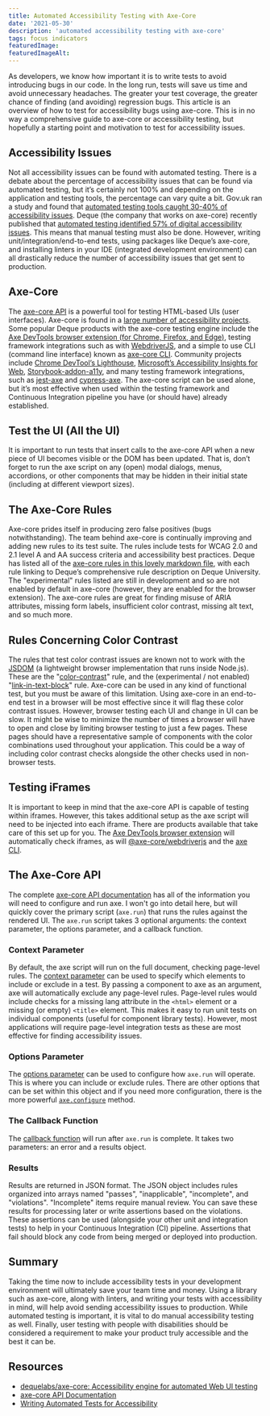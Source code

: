 ```yaml
---
title: Automated Accessibility Testing with Axe-Core
date: '2021-05-30'
description: 'automated accessibility testing with axe-core'
tags: focus indicators
featuredImage: 
featuredImageAlt: 
---
```


As developers, we know how important it is to write tests to avoid introducing bugs in our code.  In the long run, tests will save us time and avoid unnecessary headaches.  The greater your test coverage, the greater chance of finding (and avoiding) regression bugs.  This article is an overview of how to test for accessibility bugs using axe-core.  This is in no way a comprehensive guide to axe-core or accessibility testing, but hopefully a starting point and motivation to test for accessibility issues.

## Accessibility Issues

Not all accessibility issues can be found with automated testing.  There is a debate about the percentage of accessibility issues that can be found via automated testing, but it’s certainly not 100% and depending on the application and testing tools, the percentage can vary quite a bit.  Gov.uk ran a study and found that [automated testing tools caught 30-40% of accessibility issues](https://accessibility.blog.gov.uk/2017/02/24/what-we-found-when-we-tested-tools-on-the-worlds-least-accessible-webpage/).
Deque (the company that works on axe-core) recently published that [automated testing identified 57% of digital accessibility issues](https://www.deque.com/blog/automated-testing-study-identifies-57-percent-of-digital-accessibility-issues/).  This means that manual testing must also be done.  However, writing unit/integration/end-to-end tests, using packages like Deque’s axe-core, and installing linters in your IDE (integrated development environment) can all drastically reduce the number of accessibility issues that get sent to production.

## Axe-Core

The [axe-core API](https://github.com/dequelabs/axe-core) is a powerful tool for testing HTML-based UIs (user interfaces).  Axe-core is found in a [large number of accessibility projects](https://github.com/dequelabs/axe-core/blob/develop/doc/projects.md).  Some popular Deque products with the axe-core testing engine include the [Axe DevTools browser extension (for Chrome, Firefox, and Edge)](https://www.deque.com/axe/browser-extensions/), testing framework integrations such as with [WebdriverJS](https://www.npmjs.com/package/@axe-core/webdriverjs), and a simple to use CLI (command line interface) known as [axe-core CLI](https://www.npmjs.com/package/@axe-core/cli).  Community projects include [Chrome DevTool’s Lighthouse](https://github.com/GoogleChrome/lighthouse), [Microsoft’s Accessibility Insights for Web](https://accessibilityinsights.io/), [Storybook-addon-a11y](https://github.com/storybookjs/storybook/tree/master/addons/a11y), and many testing framework integrations, such as [jest-axe](https://github.com/nickcolley/jest-axe) and [cypress-axe](https://github.com/component-driven/cypress-axe).  The axe-core script can be used alone, but it’s most effective when used within the testing framework and Continuous Integration pipeline you have (or should have) already established. 

## Test the UI (All the UI)

It is important to run tests that insert calls to the axe-core API when a new piece of UI becomes visible or the DOM has been updated.  That is, don’t forget to run the axe script on any (open) modal dialogs, menus, accordions, or other components that may be hidden in their initial state (including at different viewport sizes).  

## The Axe-Core Rules

Axe-core prides itself in producing zero false positives (bugs notwithstanding).  The team behind axe-core is continually improving and adding new rules to its test suite.  The rules include tests for WCAG 2.0 and 2.1 level A and AA success criteria and accessibility best practices. Deque has listed all of the [axe-core rules in this lovely markdown file](https://github.com/dequelabs/axe-core/blob/develop/doc/rule-descriptions.md), with each rule linking to Deque’s comprehensive rule description on Deque University.  The "experimental" rules listed are still in development and so are not enabled by default in axe-core (however, they are enabled for the browser extension).  The axe-core rules are great for finding misuse of ARIA attributes, missing form labels, insufficient color contrast, missing alt text, and so much more.  

## Rules Concerning Color Contrast

The rules that test color contrast issues are known not to work with the [JSDOM](https://github.com/jsdom/jsdom) (a lightweight browser implementation that runs inside Node.js). These are the "[color-contrast](https://dequeuniversity.com/rules/axe/4.2/color-contrast?application=RuleDescription)" rule, and the (experimental / not enabled) "[link-in-text-block](https://dequeuniversity.com/rules/axe/4.2/link-in-text-block?application=RuleDescription)" rule. Axe-core can be used in any kind of functional test, but you must be aware of this limitation.  Using axe-core in an end-to-end test in a browser will be most effective since it will flag these color contrast issues.  However, browser testing each UI and change in UI can be slow.  It might be wise to minimize the number of times a browser will have to open and close by limiting browser testing to just a few pages.  These pages should have a representative sample of components with the color combinations used throughout your application.  This could be a way of including color contrast checks alongside the other checks used in non-browser tests.

## Testing iFrames

It is important to keep in mind that the axe-core API is capable of testing within iframes.  However, this takes additional setup as the axe script will need to be injected into each iframe.  There are products available that take care of this set up for you.  The [Axe DevTools browser extension](https://www.deque.com/axe/browser-extensions/) will automatically check iframes, as will [@axe-core/webdriverjs](https://www.npmjs.com/package/@axe-core/webdriverjs) and the [axe CLI](https://www.npmjs.com/package/@axe-core/cli).

## The Axe-Core API

The complete [axe-core API documentation](https://github.com/dequelabs/axe-core/blob/develop/doc/API.md) has all of the information you will need to configure and run axe.  I won't go into detail here, but will quickly cover the primary script (```axe.run```) that runs the rules against the rendered UI.  The ```axe.run``` script takes 3 optional arguments: the context parameter, the options parameter, and a callback function.

### Context Parameter

By default, the axe script will run on the full document, checking page-level rules.  The [context parameter](https://github.com/dequelabs/axe-core/blob/develop/doc/API.md#context-parameter) can be used to specify which elements to include or exclude in a test. By passing a component to axe as an argument, axe will automatically exclude any page-level rules.  Page-level rules would include checks for a missing lang attribute in the ```<html>``` element or a missing (or empty) ```<title>``` element.  This makes it easy to run unit tests on individual components (useful for component library tests). However, most applications will require page-level integration tests as these are most effective for finding accessibility issues.

### Options Parameter

The [options parameter](https://github.com/dequelabs/axe-core/blob/develop/doc/API.md#options-parameter) can be used to configure how ```axe.run``` will operate.  This is where you can include or exclude rules. There are other options that can be set within this object and if you need more configuration, there is the more powerful [```axe.configure```](https://github.com/dequelabs/axe-core/blob/develop/doc/API.md#api-name-axeconfigure) method.

### The Callback Function

The [callback function](https://github.com/dequelabs/axe-core/blob/develop/doc/API.md#callback-parameter)
will run after ```axe.run``` is complete.  It takes two parameters: an error and a results object.  

### Results

Results are returned in JSON format.  The JSON object includes rules organized into arrays named "passes", "inapplicable", "incomplete", and "violations".  "Incomplete" items require manual review. You can save these results for processing later or write assertions based on the violations.  These assertions can be used (alongside your other unit and integration tests) to help in your Continuous Integration (CI) pipeline.  Assertions that fail should block any code from being merged or deployed into production.  

## Summary

Taking the time now to include accessibility tests in your development environment will ultimately save your team time and money.  Using a library such as axe-core, along with linters, and writing your tests with accessibility in mind, will help avoid sending accessibility issues to production.  While automated testing is important, it is vital to do manual accessibility testing as well.  Finally, user testing with people with disabilities should be considered a requirement to make your product truly accessible and the best it can be.  

## Resources

* [dequelabs/axe-core: Accessibility engine for automated Web UI testing](https://github.com/dequelabs/axe-core)
* [axe-core API Documentation](https://github.com/dequelabs/axe-core/blob/develop/doc/API.md)
* [Writing Automated Tests for Accessibility](https://www.24a11y.com/2017/writing-automated-tests-accessibility/)

